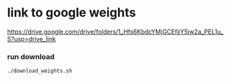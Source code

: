# link to google weights

https://drive.google.com/drive/folders/1_Hfs6KbdcYMjGCEfjjY5iw2a_PEL1u_S?usp=drive_link

### run download
```
./download_weights.sh 
```

